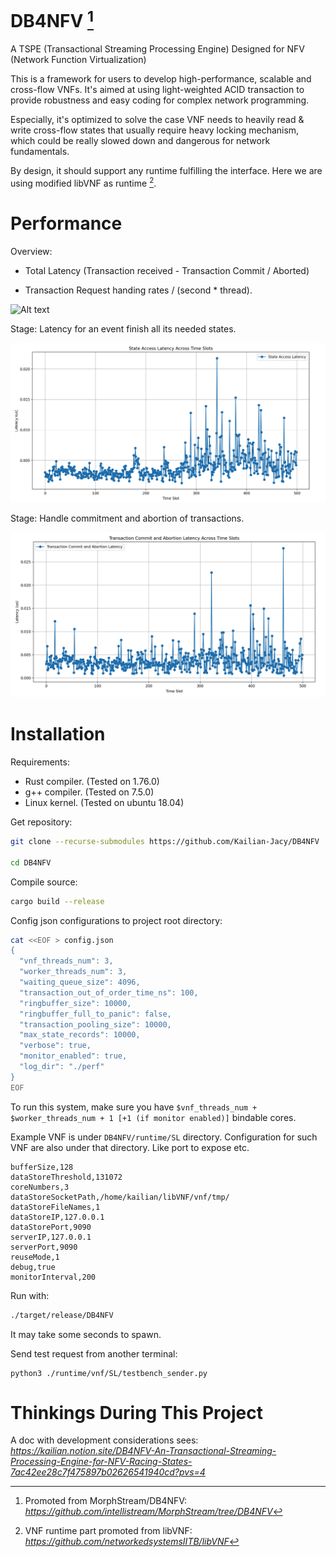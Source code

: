 # DB4NFV [^1]
A TSPE (Transactional Streaming Processing Engine) Designed for NFV (Network Function Virtualization)

This is a framework for users to develop high-performance, scalable and cross-flow VNFs. It's aimed at using light-weighted ACID transaction to provide robustness and easy coding for complex network programming.

Especially, it's optimized to solve the case VNF needs to heavily read & write cross-flow states that usually require heavy locking mechanism, which could be really slowed down and dangerous for network fundamentals.

By design, it should support any runtime fulfilling the interface. Here we are using modified libVNF as runtime [^2].


# Performance 

Overview:

- Total Latency (Transaction received - Transaction Commit / Aborted)

- Transaction Request handing rates / (second * thread).

![Alt text](assets/image.png)

Stage: Latency for an event finish all its needed states.

![Alt text](assets/state_access.png)

Stage: Handle commitment and abortion of transactions.

![Alt text](assets/transactions.png)


# Installation

Requirements:
- Rust compiler. (Tested on 1.76.0)
- g++ compiler. (Tested on 7.5.0)
- Linux kernel. (Tested on ubuntu 18.04)

Get repository:

```bash
git clone --recurse-submodules https://github.com/Kailian-Jacy/DB4NFV	

cd DB4NFV
```

Compile source:
```bash
cargo build --release
```

Config json configurations to project root directory:
```bash
cat <<EOF > config.json 
{
  "vnf_threads_num": 3,
  "worker_threads_num": 3,
  "waiting_queue_size": 4096,
  "transaction_out_of_order_time_ns": 100,
  "ringbuffer_size": 10000,
  "ringbuffer_full_to_panic": false,
  "transaction_pooling_size": 10000,
  "max_state_records": 10000,
  "verbose": true,
  "monitor_enabled": true,
  "log_dir": "./perf"
}
EOF
```

To run this system, make sure you have
 `$vnf_threads_num + $worker_threads_num + 1 [+1 (if monitor enabled)]` 
 bindable cores. 

Example VNF is under `DB4NFV/runtime/SL` directory. Configuration for such VNF are also under that directory. Like port to expose etc.

```csv
bufferSize,128
dataStoreThreshold,131072
coreNumbers,3
dataStoreSocketPath,/home/kailian/libVNF/vnf/tmp/
dataStoreFileNames,1
dataStoreIP,127.0.0.1
dataStorePort,9090
serverIP,127.0.0.1
serverPort,9090
reuseMode,1
debug,true
monitorInterval,200
```


Run with:
```bash
./target/release/DB4NFV
```

It may take some seconds to spawn.

Send test request from another terminal:
```
python3 ./runtime/vnf/SL/testbench_sender.py
```

# Thinkings During This Project

A doc with development considerations sees: *https://kailian.notion.site/DB4NFV-An-Transactional-Streaming-Processing-Engine-for-NFV-Racing-States-7ac42ee28c7f475897b02626541940cd?pvs=4*

[^1]: Promoted from MorphStream/DB4NFV: *https://github.com/intellistream/MorphStream/tree/DB4NFV*

[^2]: VNF runtime part promoted from libVNF: *https://github.com/networkedsystemsIITB/libVNF*